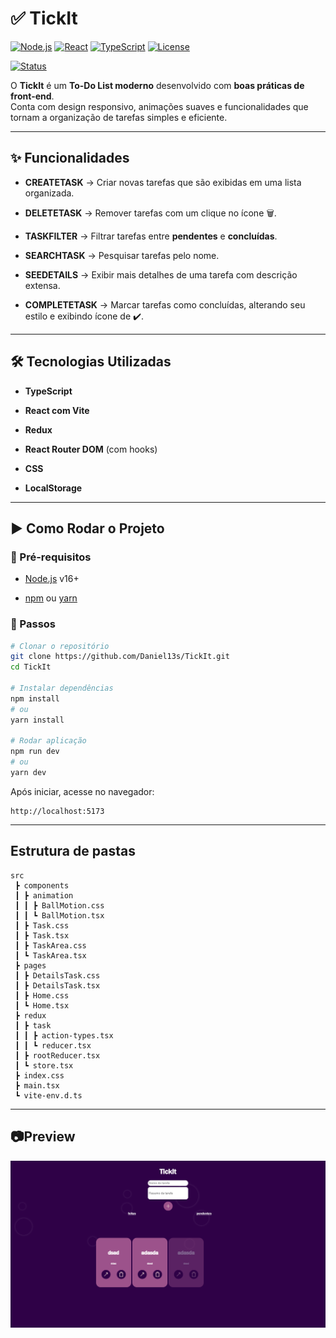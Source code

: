 # ✅ TickIt

[![Node.js](https://img.shields.io/badge/Node.js-v16%2B-green)](https://nodejs.org/)  [![React](https://img.shields.io/badge/React-Vite-blue)](https://vitejs.dev/)  [![TypeScript](https://img.shields.io/badge/TypeScript-5.x-blue)](https://www.typescriptlang.org/)  [![License](https://img.shields.io/badge/license-MIT-purple)](https://github.com/Daniel13s/TickIt/blob/main/LICENSE)

[![Status](https://img.shields.io/badge/status-em%20desenvolvimento-yellow)]()

O **TickIt** é um **To-Do List moderno** desenvolvido com **boas práticas de front-end**.  
Conta com design responsivo, animações suaves e funcionalidades que tornam a organização de tarefas simples e eficiente.

---

## ✨ Funcionalidades

- **CREATETASK** → Criar novas tarefas que são exibidas em uma lista organizada.
    
- **DELETETASK** → Remover tarefas com um clique no ícone 🗑️.
    
- **TASKFILTER** → Filtrar tarefas entre **pendentes** e **concluídas**.
    
- **SEARCHTASK** → Pesquisar tarefas pelo nome.
    
- **SEEDETAILS** → Exibir mais detalhes de uma tarefa com descrição extensa.
    
- **COMPLETETASK** → Marcar tarefas como concluídas, alterando seu estilo e exibindo ícone de ✔️.
    

---

## 🛠️ Tecnologias Utilizadas

- **TypeScript**
    
- **React com Vite**
    
- **Redux**
    
- **React Router DOM** (com hooks)
    
- **CSS**
    
- **LocalStorage**
    

---

## ▶️ Como Rodar o Projeto

### 🔧 Pré-requisitos

- [Node.js](https://nodejs.org/) v16+
    
- [npm](https://www.npmjs.com/) ou [yarn](https://yarnpkg.com/)
    

### 🚀 Passos

```bash
# Clonar o repositório
git clone https://github.com/Daniel13s/TickIt.git
cd TickIt

# Instalar dependências
npm install
# ou
yarn install

# Rodar aplicação
npm run dev
# ou
yarn dev
```

Após iniciar, acesse no navegador:

```
http://localhost:5173
```
---
## Estrutura de pastas
```
src
 ┣ components
 ┃ ┣ animation
 ┃ ┃ ┣ BallMotion.css
 ┃ ┃ ┗ BallMotion.tsx
 ┃ ┣ Task.css
 ┃ ┣ Task.tsx
 ┃ ┣ TaskArea.css
 ┃ ┗ TaskArea.tsx
 ┣ pages
 ┃ ┣ DetailsTask.css
 ┃ ┣ DetailsTask.tsx
 ┃ ┣ Home.css
 ┃ ┗ Home.tsx
 ┣ redux
 ┃ ┣ task
 ┃ ┃ ┣ action-types.tsx
 ┃ ┃ ┗ reducer.tsx
 ┃ ┣ rootReducer.tsx
 ┃ ┗ store.tsx
 ┣ index.css
 ┣ main.tsx
 ┗ vite-env.d.ts
```
---
## 📷Preview

<img src="./images/TickIt.png">
